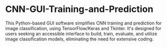 # CNN-GUI-Training-and-Prediction
This Python-based GUI software simplifies CNN training and prediction for image classification, using TensorFlow/Keras and Tkinter. It's designed for users seeking an accessible interface to build, train, evaluate, and utilize image classification models, eliminating the need for extensive coding.
